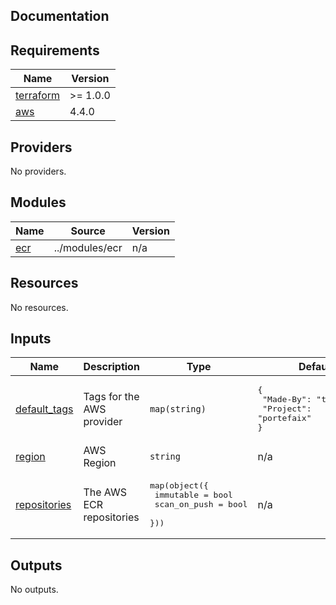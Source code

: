 ## Documentation

<!-- BEGINNING OF PRE-COMMIT-TERRAFORM DOCS HOOK -->
## Requirements

| Name | Version |
|------|---------|
| <a name="requirement_terraform"></a> [terraform](#requirement\_terraform) | >= 1.0.0 |
| <a name="requirement_aws"></a> [aws](#requirement\_aws) | 4.4.0 |

## Providers

No providers.

## Modules

| Name | Source | Version |
|------|--------|---------|
| <a name="module_ecr"></a> [ecr](#module\_ecr) | ../modules/ecr | n/a |

## Resources

No resources.

## Inputs

| Name | Description | Type | Default | Required |
|------|-------------|------|---------|:--------:|
| <a name="input_default_tags"></a> [default\_tags](#input\_default\_tags) | Tags for the AWS provider | `map(string)` | <pre>{<br>  "Made-By": "terraform",<br>  "Project": "portefaix"<br>}</pre> | no |
| <a name="input_region"></a> [region](#input\_region) | AWS Region | `string` | n/a | yes |
| <a name="input_repositories"></a> [repositories](#input\_repositories) | The AWS ECR repositories | <pre>map(object({<br>    immutable    = bool<br>    scan_on_push = bool<br>  }))</pre> | n/a | yes |

## Outputs

No outputs.
<!-- END OF PRE-COMMIT-TERRAFORM DOCS HOOK -->

